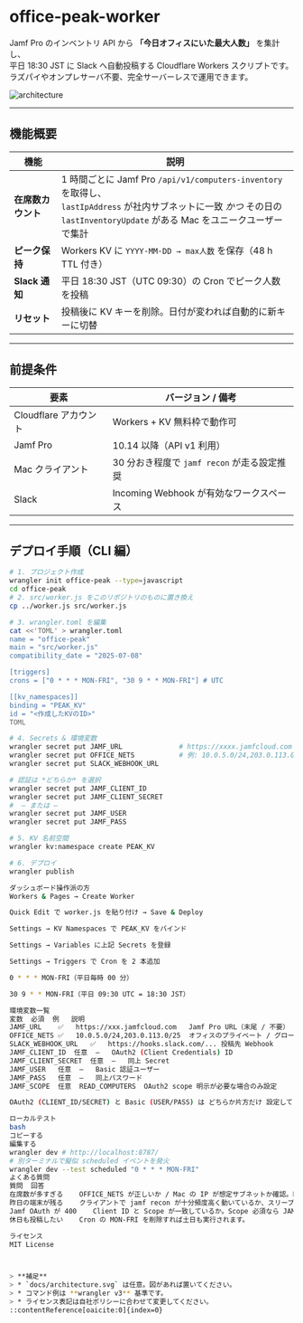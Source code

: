 # office-peak-worker

Jamf Pro のインベントリ API から **「今日オフィスにいた最大人数」** を集計し、  
平日 18:30 JST に Slack へ自動投稿する Cloudflare Workers スクリプトです。  
ラズパイやオンプレサーバ不要、完全サーバーレスで運用できます。

![architecture](./docs/architecture.svg) <!-- 任意で図を追加 -->

---

## 機能概要

| 機能 | 説明 |
|------|------|
| **在席数カウント** | 1 時間ごとに Jamf Pro `/api/v1/computers-inventory` を取得し、<br>`lastIpAddress` が社内サブネットに一致 *かつ* その日の `lastInventoryUpdate` がある Mac をユニークユーザーで集計 |
| **ピーク保持** | Workers KV に `YYYY-MM-DD → max人数` を保存（48 h TTL 付き） |
| **Slack 通知** | 平日 18:30 JST（UTC 09:30）の Cron でピーク人数を投稿 |
| **リセット** | 投稿後に KV キーを削除。日付が変われば自動的に新キーに切替 |

---

## 前提条件

| 要素 | バージョン / 備考 |
|------|------------------|
| Cloudflare アカウント | Workers + KV 無料枠で動作可 |
| Jamf Pro | 10.14 以降（API v1 利用） |
| Mac クライアント | 30 分おき程度で `jamf recon` が走る設定推奨 |
| Slack | Incoming Webhook が有効なワークスペース |

---

## デプロイ手順（CLI 編）

```bash
# 1. プロジェクト作成
wrangler init office-peak --type=javascript
cd office-peak
# 2. src/worker.js をこのリポジトリのものに置き換え
cp ../worker.js src/worker.js

# 3. wrangler.toml を編集
cat <<'TOML' > wrangler.toml
name = "office-peak"
main = "src/worker.js"
compatibility_date = "2025-07-08"

[triggers]
crons = ["0 * * * MON-FRI", "30 9 * * MON-FRI"] # UTC

[[kv_namespaces]]
binding = "PEAK_KV"
id = "<作成したKVのID>"
TOML

# 4. Secrets & 環境変数
wrangler secret put JAMF_URL              # https://xxxx.jamfcloud.com
wrangler secret put OFFICE_NETS           # 例: 10.0.5.0/24,203.0.113.0/25
wrangler secret put SLACK_WEBHOOK_URL

# 認証は *どちらか* を選択
wrangler secret put JAMF_CLIENT_ID
wrangler secret put JAMF_CLIENT_SECRET
#  — または —
wrangler secret put JAMF_USER
wrangler secret put JAMF_PASS

# 5. KV 名前空間
wrangler kv:namespace create PEAK_KV

# 6. デプロイ
wrangler publish

ダッシュボード操作派の方
Workers & Pages → Create Worker

Quick Edit で worker.js を貼り付け → Save & Deploy

Settings → KV Namespaces で PEAK_KV をバインド

Settings → Variables に上記 Secrets を登録

Settings → Triggers で Cron を 2 本追加

0 * * * MON-FRI（平日毎時 00 分）

30 9 * * MON-FRI（平日 09:30 UTC = 18:30 JST）

環境変数一覧
変数	必須	例	説明
JAMF_URL	✅	https://xxx.jamfcloud.com	Jamf Pro URL（末尾 / 不要）
OFFICE_NETS	✅	10.0.5.0/24,203.0.113.0/25	オフィスのプライベート / グローバル IP（カンマ区切り複数可）
SLACK_WEBHOOK_URL	✅	https://hooks.slack.com/...	投稿先 Webhook
JAMF_CLIENT_ID	任意	–	OAuth2 (Client Credentials) ID
JAMF_CLIENT_SECRET	任意	–	同上 Secret
JAMF_USER	任意	–	Basic 認証ユーザー
JAMF_PASS	任意	–	同上パスワード
JAMF_SCOPE	任意	READ_COMPUTERS	OAuth2 scope 明示が必要な場合のみ設定

OAuth2 (CLIENT_ID/SECRET) と Basic (USER/PASS) は どちらか片方だけ 設定してください。

ローカルテスト
bash
コピーする
編集する
wrangler dev # http://localhost:8787/
# 別ターミナルで擬似 scheduled イベントを発火
wrangler dev --test scheduled "0 * * * MON-FRI"
よくある質問
質問	回答
在席数が多すぎる	OFFICE_NETS が正しいか / Mac の IP が想定サブネットか確認。BYOD 重複はユーザー名で排除しています。
昨日の端末が残る	クライアントで jamf recon が十分頻度高く動いているか、スリープ復帰時トリガーを検討。
Jamf OAuth が 400	Client ID と Scope が一致しているか。Scope 必須なら JAMF_SCOPE を設定。
休日も投稿したい	Cron の MON-FRI を削除すれば土日も実行されます。

ライセンス
MIT License



> **補足**  
> * `docs/architecture.svg` は任意。図があれば置いてください。  
> * コマンド例は **wrangler v3** 基準です。  
> * ライセンス表記は自社ポリシーに合わせて変更してください。
::contentReference[oaicite:0]{index=0}
